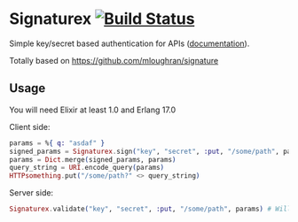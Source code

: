 # Signaturex [![Build Status](https://travis-ci.org/edgurgel/signaturex.svg?branch=master)](https://travis-ci.org/edgurgel/signaturex)

Simple key/secret based authentication for APIs ([documentation](http://hexdocs.pm/signaturex/)).

Totally based on https://github.com/mloughran/signature

## Usage

You will need Elixir at least 1.0 and Erlang 17.0

Client side:

```elixir
params = %{ q: "asdaf" }
signed_params = Signaturex.sign("key", "secret", :put, "/some/path", params)
params = Dict.merge(signed_params, params)
query_string = URI.encode_query(params)
HTTPsomething.put("/some/path?" <> query_string)
```

Server side:

```elixir
Signaturex.validate("key", "secret", :put, "/some/path", params) # Will return true or false
```
